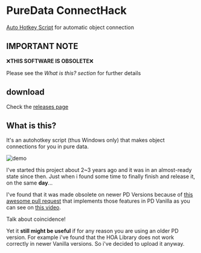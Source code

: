 # PureData ConnectHack
[Auto Hotkey Script](https://autohotkey.com/) for automatic object connection

## IMPORTANT NOTE

❌**THIS SOFTWARE IS OBSOLETE**❌

Please see the _What is this? section_ for further details

## download

Check the [releases page](https://github.com/HenriAugusto/PureData-ConnectHack/releases)

## What is this?
It's an autohotkey script (thus Windows only) that makes object connections for you in pure data.

![demo](https://media.giphy.com/media/3o85xGNiioOzjhUwIE/giphy.gif)

I've started this project about 2~3 years ago and it was in an almost-ready state since then. Just when i found some time to finally finish and release it, on the same **day**... 

I've found that it was made obsolete on newer PD Versions because of [this awesome pull request](https://github.com/pure-data/pure-data/pull/374) that implements those features in PD Vanilla as you can see on [this video](https://vimeo.com/273707442).

Talk about coincidence!

Yet it **still might be useful** if for any reason you are using an older PD version. For example i've found that the HOA Library does not work correctly in newer Vanilla versions. So i've decided to upload it anyway.
